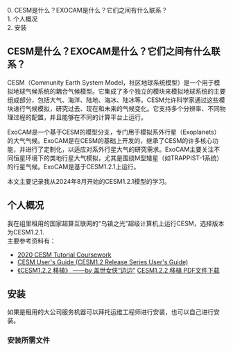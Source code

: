 <div id="toc">
  <ul>
    <li><a href="#section1">0. CESM是什么？EXOCAM是什么？它们之间有什么联系？</a></li>
    <li><a href="#section2">1. 个人概况</a></li>
    <li><a href="#section3">2. 安装</a></li>
  </ul>
</div>

## CESM是什么？EXOCAM是什么？它们之间有什么联系？
CESM（Community Earth System Model，社区地球系统模型）是一个用于模拟地球气候系统的耦合气候模型。它集成了多个独立的模块来模拟地球系统的主要组成部分，包括大气、海洋、陆地、海冰、陆冰等。CESM允许科学家通过这些模块进行气候模拟，研究过去、现在和未来的气候变化。它支持多个分辨率、不同物理过程的配置，并且能够在不同的计算平台上运行​​。

ExoCAM是一个基于CESM的模型分支，专门用于模拟系外行星（Exoplanets）的大气气候。ExoCAM是在CESM的基础上开发的，继承了CESM的许多核心功能，并进行了定制化，以适应对系外行星大气的研究需求​。ExoCAM主要关注不同恒星环境下的类地行星大气模拟，尤其是围绕M型矮星（如TRAPPIST-1系统）的行星气候。ExoCAM是基于CESM1.2.1上运行。

本文主要记录我从2024年8月开始的CESM1.2.1模型的学习。
## 个人概况
我在组里租用的国家超算互联网的“乌镇之光”超级计算机上运行CESM，选择版本为CESM1.2.1.<br>
主要参考资料有：
- [2020 CESM Tutorial Coursework](https://www2.cesm.ucar.edu/events/tutorials/2020/coursework.html)
- [CESM User's Guide (CESM1.2 Release Series User's Guide) ](https://www2.cesm.ucar.edu/models/cesm1.2/cesm/doc/usersguide/book1.html)
- [《CESM1.2.2 移植》 ——by 盖世女侠“边边”](http://bbs.06climate.com/forum.php?mod=viewthread&tid=49077&highlight=CESM%2b1.2.2) <a href="{{site.baseurl}}/assets/css/CESM1.2.2移植(包括ESMF库安装).pdf" download>CESM1.2.2 移植 PDF文件下载</a>
## 安装
如果是租用的大公司服务机器可以拜托运维工程师进行安装，也可以自己进行安装。
### 安装所需文件